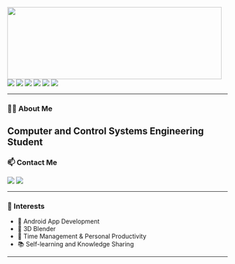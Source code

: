 
<meta http-equiv="X-UA-Compatible" content="IE=edge">
<p>
  <img align="left" width="490" height="165" src="https://github-readme-stats.vercel.app/api?username=ZainabAhmed&show_icons=true&hide_border=false&line_height=20&title_color=4CAF50&icon_color=2196F3&show_owner=true"/>
</p>

<p>
  <img src="https://img.shields.io/badge/Code-Kotlin-7F52FF?style=flat-square&logo=Kotlin&logoColor=white"/>
  <img src="https://img.shields.io/badge/Tools-Android%20Studio-3DDC84?style=flat-square&logo=android-studio&logoColor=white"/>
  <img src="https://img.shields.io/badge/Database-SQL-003B57?style=flat-square&logo=sqlite&logoColor=white"/>
  <img src="https://img.shields.io/badge/Cloud-Google%20Cloud-4285F4?style=flat-square&logo=google-cloud&logoColor=white"/>
  <img src="https://img.shields.io/badge/Editor-VS%20Code-007ACC?style=flat-square&logo=visual-studio-code&logoColor=white"/>
  <img src="https://img.shields.io/badge/Task%20Management-Notion-000000?style=flat-square&logo=notion&logoColor=white"/>
</p>

---

### 👩‍💻 About Me
Computer and Control Systems Engineering Student 
---

### 📫 Contact Me

<a href="mailto:engzainabnowara@gmail.com?subject=Regarding%20Your%20Project&body=Assalamualaikum%20warahmatullahi%20wabarakatuh%0A%0A"><img src="https://img.shields.io/badge/email-D14836?style=for-the-badge&logo=gmail&logoColor=white"/></a>
<a href="https://www.linkedin.com/in/zainab-nowara-a924161b0/"><img src="https://img.shields.io/badge/linkedin-0077B5?style=for-the-badge&logo=linkedin&logoColor=white"/></a>

---

### 🧩 Interests

- 📱 Android App Development  
- 🍩 3D Blender  
- 🎯 Time Management & Personal Productivity    
- 📚 Self-learning and Knowledge Sharing
---

